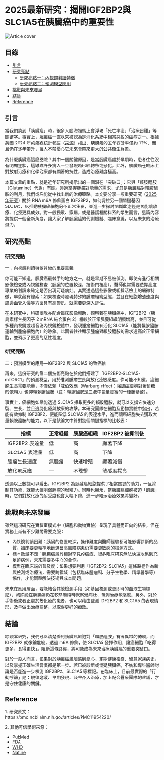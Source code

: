 # 2025最新研究：揭開IGF2BP2與SLC1A5在胰臟癌中的重要性
![Article cover](https://i.imgur.com/cLfKeCF.png)

## 目錄

* [引言](#introduction)
* [研究亮點](#highlights)
   * [研究亮點一：內視鏡判讀特徵](#feature1)
   * [研究亮點二：預測模型應用](#feature2)
* [挑戰與未來發展](#future-work)
* [結論](#conclusion)
* [Reference](#reference)

## 引言
<a id="introduction"></a>

當我們談到「胰臟癌」時，很多人腦海裡馬上會浮現「死亡率高」「治療困難」等關鍵字。事實上，胰臟癌一直以來被認為是消化系統中相當惡性的癌症之一。根據美國 2024 年的癌症統計報告（[來源](https://www.cancer.org/research/cancer-facts-statistics.html)）指出，胰臟癌的五年存活率僅約 13%，而且仍在逐年攀升，讓人不禁憂心它未來會帶來更大的公共衛生負擔。

為什麼胰臟癌這麼兇險？其中一個關鍵原因，是當胰臟癌處於早期時，患者往往沒有明顯症狀，這導致許多病人一旦發現時已經轉移或惡化。此外，胰臟癌在臨床上對放射治療和化學治療都有顯著的抗性，造成治療難度極高。

本篇文章的重點，就是近年研究所揭示出的一個潛在「突破口」：它與「賴胺醯胺（Glutamine）代謝」有關。透過掌握腫瘤對能量的需求，尤其是胰臟癌對賴胺醯胺的利用，我們或許能從中找出新的治療策略。本文要分享一項重要研究（[2025 年研究](https://pmc.ncbi.nlm.nih.gov/articles/PMC11954220/)）關於 RNA m6A 修飾蛋白 IGF2BP2，如何調控另一個關鍵基因 SLC1A5，以推動胰臟癌細胞的不正常生長，並進一步探討阻斷此途徑是否能讓放療、化療更具成效。對一般民眾、家屬，或是醫護相關科系的學生而言，這篇內容將提供一個全新角度，讓大家了解胰臟癌的代謝機制、臨床意義，以及未來的治療潛力。

## 研究亮點
<a id="highlights"></a>

### 研究亮點
<a id="highlights"></a>一：內視鏡判讀特徵背後的重要意義

你可能不知道，胰臟癌最棘手的地方之一，就是早期不易被偵測。即使有進行相關影像檢查或內視鏡檢查（胰臟的位置較深，技術門檻高），醫師也常需要依靠高度專業的判讀來確定是否出現可疑病灶。其實透過這些影像或組織活檢上的細微特徵，早就藏有線索：如果檢查時發現特殊的腫瘤組織型態，並且在細胞增殖速度與周邊血管入侵等方面具有高警訊，就需要更深入評估。

在本研究中，科研團隊亦配合臨床影像輔助，觀察到在胰臟癌中，IGF2BP2（胰島素樣生長因子 2 mRNA 結合蛋白 2）相較於正常胰臟組織明顯增高，並且可從多種內視鏡或超音波內視鏡檢體中，發現腫瘤細胞有活化 SLC1A5（能將賴胺醯胺運輸到腫瘤細胞內）的跡象。此兩者往往顯示腫瘤對賴胺醯胺的需求遠高於正常細胞，並預示了更高的惡性程度。

### 研究亮點
<a id="highlights"></a>二：預測模型的應用—IGF2BP2 與 SLC1A5 的致癌軸

再來，這份研究的第二個技術亮點在於他們搭建了「IGF2BP2-SLC1A5-mTORC1」的預測模型，用於推測腫瘤生長與放化療敏感度。你可能不知道，癌細胞生長需要能量，不僅依賴「威伯效應（Warburg effect：強調癌細胞對葡萄糖的依賴）」也仰賴賴胺醯胺（註：賴胺醯胺是血液中含量豐富的一種胺基酸）。

事實上，癌細胞如果能透過 SLC1A5 攝取更多的賴胺醯胺，就可以支撐它快速分裂、生長，並且逃脫化療與放療的攻擊。本研究團隊在細胞及動物實驗中指出，若能有效抑制 IGF2BP2，便能降低 SLC1A5 的表達水平，進而讓癌細胞失去獲取大量賴胺醯胺的能力。以下是該論文中針對幾個關鍵指標的比較表：

| 指標          | 正常組織 | 胰臟癌組織 | IGF2BP2 被抑制後 |
| ----------- | ---- | ----- | ------------ |
| IGF2BP2 表達量 | 低    | 高     | 顯著下降         |
| SLC1A5 表達量  | 低    | 高     | 下降           |
| 腫瘤生長速度      | 無腫瘤  | 快速增殖  | 顯著減慢         |
| 放化療反應       | —    | 不理想   | 敏感度提高        |

透過以上數據可以看出，IGF2BP2 為胰臟癌細胞提供了相當關鍵的助力，一旦抑制其功能，就能大幅削弱腫瘤的增殖力。同時也顯示，當胰臟癌細胞被迫「飢餓」時，它們對放化療的耐受度也會大幅下降，進一步暗示治療效果將變好。

## 挑戰與未來發展
<a id="future-work"></a>

雖然這項研究在實驗室模式中（細胞和動物實驗）呈現了具體而正向的結果，但在實務上尚有不少難關需要克服：

* 內視鏡判讀困難：胰臟的位置較深，操作難度與醫師經驗都可能影響診斷的品質，臨床要更精準地篩選出高風險病患仍需要更敏感的檢測方式。
* 樣本數量不足：胰臟癌屬於相對罕見的癌症，很多臨床研究無法快速收集到充足的病例，未來需要多中心的合作。
* 模型在臨床端的普及度：如果想要利用「IGF2BP2-SLC1A5」這條路徑作為新興檢測或治療法，需要跨領域（包括臨床腫瘤科、分子生物學、精準醫學等）協作，才能同時解決技術與成本問題。

未來在應用層面，若能結合其他檢測手段（如基因檢測或更即時的血液生物標記），或許能在胰臟癌仍在較早階段時就察覺病灶、預測治療敏感度。另外，對於手術後或者正處於放化療的患者，也可以藉由監測 IGF2BP2 和 SLC1A5 的表現情形，及早做出治療調整，以取得更好的療效。

## 結論
<a id="conclusion"></a>

綜觀本研究，我們可以清楚看到胰臟癌細胞對「賴胺醯胺」有著異常的倚賴，而 IGF2BP2 就像鑰匙般，透過 m6A 修飾，使 SLC1A5 發揮作用，讓癌細胞「吃得更多、長得更快」。阻斷這條路徑，將可能成為未來治療胰臟癌的重要突破口。

對於一般人而言，如果對於胰臟癌風險感到憂心，定期健康檢查、留意家族病史，以及掌握正確生活習慣都是第一步。若已被診斷或懷疑胰臟癌，不妨和專科醫師討論是否能進一步檢測 IGF2BP2、SLC1A5 等標記。在臨床上，目前最實際的「行動呼籲」是：規律追蹤、早期發現、及早介入治療，加上配合醫療團隊的建議，才是守住健康的關鍵。

## Reference
<a id="reference"></a>

1\. 研究原文：  
<https://pmc.ncbi.nlm.nih.gov/articles/PMC11954220/> 

2\. 其他可信學術來源：

* [PubMed](https://pubmed.ncbi.nlm.nih.gov)
* [FDA](https://www.fda.gov)
* [WHO](https://www.who.int)
* [Nature](https://www.nature.com)